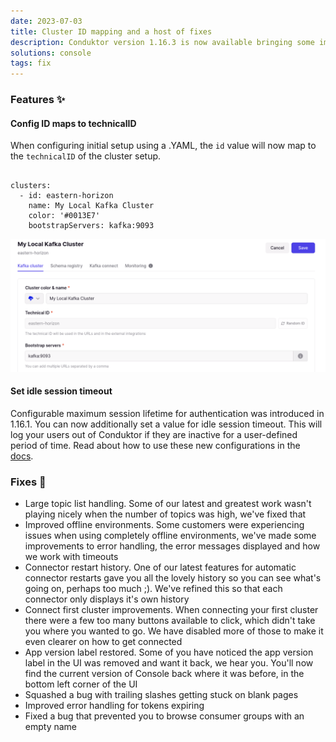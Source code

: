 ```yaml
---
date: 2023-07-03
title: Cluster ID mapping and a host of fixes
description: Conduktor version 1.16.3 is now available bringing some important and fun fixes with it.
solutions: console
tags: fix
---
```


### Features ✨

#### Config ID maps to technicalID

When configuring initial setup using a .YAML, the `id` value will now map to the `technicalID` of the cluster setup.

```

clusters:
  - id: eastern-horizon
    name: My Local Kafka Cluster
    color: '#0013E7'
    bootstrapServers: kafka:9093

```

![IdMapping image](/images/changelog/platform/v16.3/IdMapping.png)

#### Set idle session timeout

Configurable maximum session lifetime for authentication was introduced in 1.16.1. You can now additionally set a value for idle session timeout. This will log your users out of Conduktor if they are inactive for a user-defined period of time. Read about how to use these new configurations in the [docs](https://docs.conduktor.io/platform/get-started/configuration/user-authentication/session-lifetime/).

### Fixes 🔨

- Large topic list handling. Some of our latest and greatest work wasn't playing nicely when the number of topics was high, we've fixed that
- Improved offline environments. Some customers were experiencing issues when using completely offline environments, we've made some improvements to error handling, the error messages displayed and how we work with timeouts
- Connector restart history. One of our latest features for automatic connector restarts gave you all the lovely history so you can see what's going on, perhaps too much ;). We've refined this so that each connector only displays it's own history
- Connect first cluster improvements. When connecting your first cluster there were a few too many buttons available to click, which didn't take you where you wanted to go. We have disabled more of those to make it even clearer on how to get connected
- App version label restored. Some of you have noticed the app version label in the UI was removed and want it back, we hear you. You'll now find the current version of Console back where it was before, in the bottom left corner of the UI
- Squashed a bug with trailing slashes getting stuck on blank pages
- Improved error handling for tokens expiring
- Fixed a bug that prevented you to browse consumer groups with an empty name
